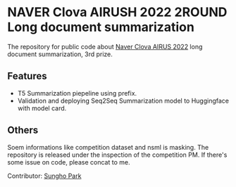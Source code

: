 # NAVER Clova AIRUSH 2022 2ROUND Long document summarization

The repository for public code about [Naver Clova AIRUS 2022](https://campaign.naver.com/clova_airush/) long document summarization, 3rd prize. 

## Features
- T5 Summarization piepeline using prefix.
- Validation and deploying Seq2Seq Summarization model to Huggingface with model card.

## Others
Soem informations like competition dataset and nsml is masking. The repository is released under the inspection of the competition PM. If there's some issue on code, please concat to me.

Contributor: [Sungho Park](https://github.com/naem1023)
